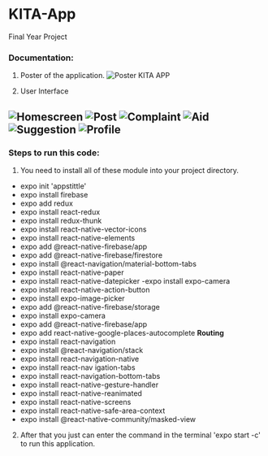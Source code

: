 # KITA-App
Final Year Project

### Documentation:
1. Poster of the application.
![Poster KITA APP](assets/KITA_APP_Poster_FYP2.jpg)

2. User Interface

![Homescreen](assets/Homescreen.jpg)
![Post](assets/Post.jpg)
![Complaint](assets/Complaint.jpg)
![Aid](assets/Aid.jpg)
![Suggestion](assets/Suggestion.jpg)
![Profile](assets/Profile.jpg)
---
### Steps to run this code:
1. You need to install all of these module into your project directory.

- expo init 'appstittle'
- expo install firebase
- expo add redux
- expo install react-redux
- expo install redux-thunk
- expo install react-native-vector-icons
- expo install react-native-elements
- expo add @react-native-firebase/app
- expo add @react-native-firebase/firestore
- expo install @react-navigation/material-bottom-tabs
- expo install react-native-paper
- expo install react-native-datepicker
-expo install expo-camera
- expo install react-native-action-button
- expo install expo-image-picker
- expo add @react-native-firebase/storage
- expo install expo-camera
- expo add @react-native-firebase/app
- expo add react-native-google-places-autocomplete
**Routing**
- expo install react-navigation
- expo install @react-navigation/stack
- expo install react-navigation-native
- expo install react-nav igation-tabs
- expo install react-navigation-bottom-tabs
- expo install react-native-gesture-handler
- expo install react-native-reanimated
- expo install react-native-screens
- expo install react-native-safe-area-context
- expo install @react-native-community/masked-view

2. After that you just can enter the command in the terminal 'expo start -c' to run this application.




